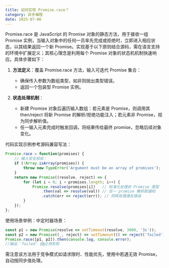```yaml
---
title: 如何实现 Promise.race？
category: 异步编程
date: 2025-07-06
---
```

Promise.race 是 JavaScript 的 Promise 对象的静态方法，用于接收一组 Promise 实例，当输入对象中的任何一员率先完成或拒绝时，立即进入相应状态，以其结果返回一个新 Promise。实现基于以下原则结合源码，需在语言支持的环境中扩展定义；其核心理念是利用每个 Promise 对象的状态机机制快速响应。具体步骤如下：

1. **方法定义**：覆盖 Promise.race 方法，输入可迭代 Promise 集合：
   - 确保传入参数为数组类型，如非则抛出类型错误。
   - 返回一个包装型 Promise 实例。

2. **状态处理机制**：
   - 新建 Promise 对象后遍历输入数组：若元素是 Promise，则调用其 then/reject 将新 Promise 的解析/拒绝功能注入；若元素非 Promise，视为同步解析值。
   - 任一输入元素完成时触发回调，将结果传给最终 promise，忽略后续对象变化。

代码实现示例参考源码兼容写法：
```javascript
Promise.race = function(promises) {
    // 输入安全校验：
    if (!Array.isArray(promises)) {
        throw new TypeError('Argument must be an array of promises');
    }
    return new Promise((resolve, reject) => {
        for (let i = 0; i < promises.length; i++) {
            Promise.resolve(promises[i])   // 标准化处理非 Promise 类型
                .then(val => resolve(val)) // 任一 promise 解析即通知
                .catch(err => reject(err)); // 同样处理潜在错误
        }
    });
};
```

使用场景举例：中定时器场景：
```javascript
const p1 = new Promise(resolve => setTimeout(resolve, 3000, '3s'));
const p2 = new Promise((_, reject) => setTimeout(() => reject('failed'), 2000));
Promise.race([p1, p2]).then(console.log, console.error); 
//输出 'failed' 因p2快失败
```
需注意该方法用于竞争模式如请求限时、性能优先，使用中若遇无效 Promise，自动按同步值处理。
